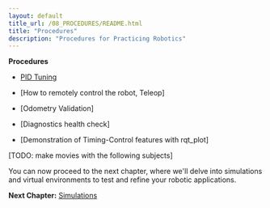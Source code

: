 ```yaml
---
layout: default
title_url: /08_PROCEDURES/README.html
title: "Procedures"
description: "Procedures for Practicing Robotics"
---
```


__Procedures__

- [PID Tuning](01_PID/README.md)

- [How to remotely control the robot, Teleop]

- [Odometry Validation]

- [Diagnostics health check]

- [Demonstration of Timing-Control features with rqt_plot]

[TODO: make movies with the following subjects]

You can now proceed to the next chapter, where we'll delve into simulations and virtual environments to test and refine your robotic applications.

__Next Chapter:__ [Simulations](../09_SIMULATIONS/README.md)